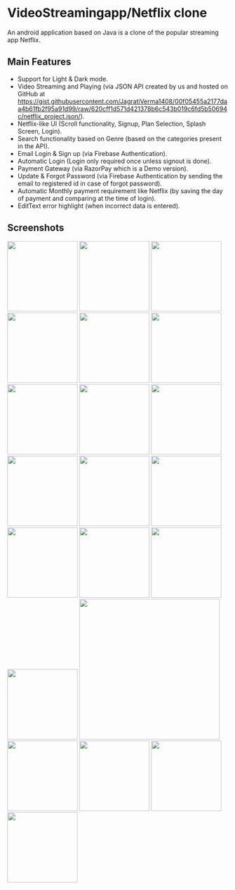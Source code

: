 # VideoStreamingapp/Netflix clone
An android application based on Java is a clone of the popular streaming app Netflix.

## Main Features

* Support for Light & Dark mode.
* Video Streaming and Playing (via JSON API created by us and hosted on GitHub at      
  https://gist.githubusercontent.com/JagratiVerma1408/00f05455a2177daa4b61fb2f95a91d99/raw/620cff1d571d421378b6c543b019c6fd5b50694c/netflix_project.json/).
* Netflix-like UI (Scroll functionality, Signup, Plan Selection, Splash Screen, Login).
* Search functionality based on Genre (based on the categories present in the API).
* Email Login & Sign up (via Firebase Authentication).
* Automatic Login (Login only required once unless signout is done).
* Payment Gateway (via RazorPay which is a Demo version).
* Update & Forgot Password (via Firebase Authentication by sending the email to registered id in case of forgot password).
* Automatic Monthly payment requirement like Netflix (by saving the day of payment and comparing at the time of login).
* EditText error highlight (when incorrect data is entered).

## Screenshots
<img src="https://github.com/Pratyaksh777/VideoStreamingapp/blob/master/Screenshots/Screenshot_2021-08-01-19-05-18-046_com.example.netflix.jpg" width=160>   <img src="https://github.com/Pratyaksh777/VideoStreamingapp/blob/master/Screenshots/Screenshot_20210801-182330_Netflix.jpg" width=160>
<img src="https://github.com/Pratyaksh777/VideoStreamingapp/blob/master/Screenshots/Screenshot_20210801-182411_Netflix.jpg" width=160>
<img src="https://github.com/Pratyaksh777/VideoStreamingapp/blob/master/Screenshots/Screenshot_20210801-182422_Netflix.jpg" width=160>
<img src="https://github.com/Pratyaksh777/VideoStreamingapp/blob/master/Screenshots/Screenshot_20210801-182434_Netflix.jpg" width=160>
<img src="https://github.com/Pratyaksh777/VideoStreamingapp/blob/master/Screenshots/Screenshot_2021-08-01-19-06-33-122_com.example.netflix.jpg" width=160>
<img src="https://github.com/Pratyaksh777/VideoStreamingapp/blob/master/Screenshots/Screenshot_20210801-182538_Netflix.jpg" width=160>
<img src="https://github.com/Pratyaksh777/VideoStreamingapp/blob/master/Screenshots/Screenshot_20210801-182547_Netflix.jpg" width=160>
<img src="https://github.com/Pratyaksh777/VideoStreamingapp/blob/master/Screenshots/Screenshot_2021-08-01-19-07-26-388_com.example.netflix.jpg" width=160>
<img src="https://github.com/Pratyaksh777/VideoStreamingapp/blob/master/Screenshots/Screenshot_20210801-184612_Netflix.jpg" width=160>
<img src="https://github.com/Pratyaksh777/VideoStreamingapp/blob/master/Screenshots/Screenshot_2021-08-01-19-08-01-815_com.example.netflix.jpg" width=160>
<img src="https://github.com/Pratyaksh777/VideoStreamingapp/blob/master/Screenshots/Screenshot_20210801-184650_Netflix.jpg" width=160>
<img src="https://github.com/Pratyaksh777/VideoStreamingapp/blob/master/Screenshots/Screenshot_20210801-184659_Netflix.jpg" width=160>
<img src="https://github.com/Pratyaksh777/VideoStreamingapp/blob/master/Screenshots/Screenshot_20210801-184708_Netflix.jpg" width=160>
<img src="https://github.com/Pratyaksh777/VideoStreamingapp/blob/master/Screenshots/Screenshot_20210801-184720_Netflix.jpg" width=160>
<img src="https://github.com/Pratyaksh777/VideoStreamingapp/blob/master/Screenshots/Screenshot_20210801-184742_Netflix.jpg" width=160>
<img src="https://github.com/Pratyaksh777/VideoStreamingapp/blob/master/Screenshots/Screenshot_20210801-184949_Netflix.jpg" width=320>
<img src="https://github.com/Pratyaksh777/VideoStreamingapp/blob/master/Screenshots/Screenshot_2021-08-01-19-09-06-824_com.example.netflix.jpg" width=160>
<img src="https://github.com/Pratyaksh777/VideoStreamingapp/blob/master/Screenshots/Screenshot_2021-08-01-19-16-09-924_com.example.netflix.jpg" width=160>
<img src="https://github.com/Pratyaksh777/VideoStreamingapp/blob/master/Screenshots/Screenshot_2021-08-01-19-16-21-448_com.google.android.gm.jpg" width=160>
<img src="https://github.com/Pratyaksh777/VideoStreamingapp/blob/master/Screenshots/Screenshot_2021-08-01-19-16-32-293_com.android.chrome.jpg" width=160>
